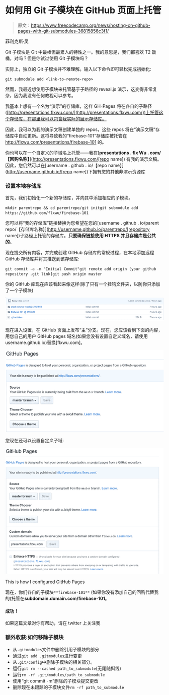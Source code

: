 # 如何用 Git 子模块在 GitHub 页面上托管

> 原文：<https://www.freecodecamp.org/news/hosting-on-github-pages-with-git-submodules-36815856c3f1/>

菲利克斯·吴

Git 子模块是 Git 中最棒但最累人的特性之一。我的意思是，我们都喜欢 T2 饭桶，对吗？但是你试过使用 Git 子模块吗？

实际上，独立的 Git 子模块并不难理解。输入以下命令即可轻松完成初始化:

```
git submodule add <link-to-remote-repo>
```

然而，我最近想使用子模块来托管基于子路径的 reveal.js 演示，这变得非常复杂，因为我没有任何教程可以参考。

我基本上想有一个名为“演示”的存储库，这样 GH-Pages 将在各自的子路径([http://presentations.flxwu.com/](http://presentations.flxwu.com/))上托管这个存储库，在那里我可以包含我实际的展示存储库。

因此，我可以为我的演示文稿创建单独的 repos，这些 repos 将在“演示文稿”存储库中自动更新。这将导致我的“firebase-101”存储库被托管在 http://flxwu.com/presentations/firebase-101 的。

你也可以在一个自定义的子域名上托管——我在[**presentations . flx Wu . com/【回购名称】**](http://presentations.flxwu.com/[repo name]) 有我的演示文稿。因此，您仍然可以在[username . github . io/【repo name】](http://username.github.io/[repo name])下拥有您的其他非演示资源库

### 设置本地存储库

首先，我们初始化一个新的存储库，并向其中添加相应的子模块。

```
mkdir parentrepo && cd parentrepo/git initgit submodule add https://github.com/flxwu/firebase-101
```

您可以将“我的存储库”链接替换为您希望在您的[username . github . io/parent repo/【存储库名称】](http://username.github.io/parentrepo/[repository name])子路径上托管的存储库。**只要确保链接使用 HTTPS 并且存储库是公共的**。

现在提交所有内容，并完成创建 GitHub 存储库的常规过程，在本地添加远程 GitHub 存储库并将其推送到该存储库:

```
git commit -a -m "Initial Commit"git remote add origin [your github repository .git link]git push origin master
```

你的 GitHub 库现在应该看起来像这样(除了只有一个挂钩文件夹，以防你只添加了一个子模块)

![o9f8sM3ccAkSpITYVAAPUoy6D3iMkg49OPOP](img/ad69e8c2ca72b19d1c5a81e5448b7dfd.png)

现在进入设置，在 GitHub 页面上发布“主”分支。现在，您应该看到下面的内容，用您自己的用户 GitHub pages 域名(如果您没有设置自定义域名，请使用 username.github.io)替换[flxwu.com]。

![4wrrjCiLFksvG2UmDIwqFYTUoFJUu-oEGDqM](img/7057eee4c4e81e3d6f5ae76c332f6596.png)

您现在还可以设置自定义子域:

![4y3gU4qaLbvZeoO-sXUdeOWLiK5YZWcwlWCL](img/f185ed0ab63b63b4131cfeec55921add.png)

This is how I configured GitHub Pages

现在，你们各自的子模块`**firebase-101**` (如果你没有添加自己的回购代替我的)托管在**subdomain.domain.com/firebase-101**。

#### 成功！

如果这篇文章对你有帮助，请在 twitter 上关注我

### 额外收获:如何移除子模块

*   从`.gitmodules`文件中删除引用子模块的部分
*   通过`git add .gitmodules`进行变更
*   从`.git/config`中删除子模块的相关部分。
*   运行`git rm --cached path_to_submodule`(无尾随斜线)
*   运行`rm -rf .git/modules/path_to_submodule`
*   使用“git commit -m”删除的子模块提交更改
*   删除现在未跟踪的子模块文件`rm -rf path_to_submodule`
